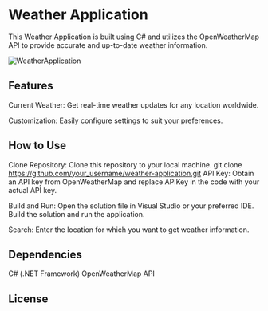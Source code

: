 # Weather Application

This Weather Application is built using C# and utilizes the OpenWeatherMap API to provide accurate and up-to-date weather information.

![WeatherApplication](https://github.com/bb00S/Weather-App-CS/assets/121176322/9453b426-5ac2-43de-b860-035e45519f01)

## Features
Current Weather: Get real-time weather updates for any location worldwide.

Customization: Easily configure settings to suit your preferences.
## How to Use

Clone Repository: Clone this repository to your local machine.
git clone https://github.com/your_username/weather-application.git
API Key: Obtain an API key from OpenWeatherMap and replace APIKey in the code with your actual API key.

Build and Run: Open the solution file in Visual Studio or your preferred IDE. Build the solution and run the application.

Search: Enter the location for which you want to get weather information.

## Dependencies

C# (.NET Framework)
OpenWeatherMap API

## License
